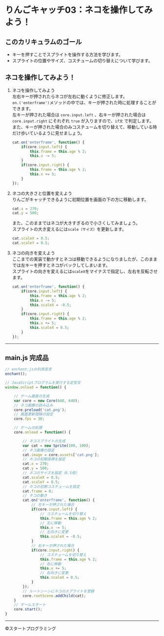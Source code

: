 # りんごキャッチ03：ネコを操作してみよう！

## このカリキュラムのゴール  
  
- キーを押すことでスプライトを操作する方法を学びます。  
- スプライトの位置やサイズ、コスチュームの切り替えについて学びます。  

## ネコを操作してみよう！

1. ネコを操作してみよう  
左右キーが押されたらネコが左右に動くように修正します。  
`on.('enterframe')`メソッドの中では、キーが押された時に処理することができます。  
左キーが押された場合は `core.input.left` 、右キーが押された場合は `core.input.right` にそれぞれ `true` が入りますので、`if文` で判定します。  
また、キーが押された場合のみコスチュームを切り替えて、移動している時だけ歩いているように見せましょう。  

    ```javascript
    cat.on('enterframe', function() {
        if(core.input.left) {
            this.frame = this.age % 2;
            this.x -= 5;
        }
        if(core.input.right) {
            this.frame = this.age % 2;
            this.x += 5;
        }
    });
    ```

2. ネコの大きさと位置を変えよう  
りんごがキャッチできるように初期位置を画面の下の方に移動します。  

    ```javascript
    cat.x = 270;
    cat.y = 500;
    ```

    また、このままではネコが大きすぎるので小さくしてみましょう。  
    スプライトの大き変えるには`scale（サイズ）`を更新します。  

    ```javascript
    cat.scaleX = 0.5;
    cat.scaleY = 0.5;
    ```

3. ネコの向きを変えよう  
ここまでの実装で動かすとネコは移動できるようになりましたが、このままでは左キーを押すとネコがバックしてしまいます。  
スプライトの向きを変えるには`scaleX`をマイナスで指定し、左右を反転させます。  

    ```javascript
    cat.on('enterframe', function() {
        if(core.input.left) {
            this.frame = this.age % 2;
            this.x -= 5;
            this.scaleX = -0.5;
        }
        if(core.input.right) {
            this.frame = this.age % 2;
            this.x += 5;
            this.scaleX = 0.5;
        }
    });
    ```

---  

## main.js 完成品
```javascript
// enchant.jsの利用宣言
enchant();

// JavaScriptプログラムを実行する定型文
window.onload = function() {

    // ゲーム画面の生成
    var core = new Core(640, 640);
    // ネコ画像の読み込み
    core.preload('cat.png');
    // 画面更新間隔の設定
    core.fps = 30;

    // ゲームの処理
    core.onload = function() {

        // ネコスプライトの生成
        var cat = new Sprite(100, 100);
        // ネコ画像の設定
        cat.image = core.assets['cat.png'];
        // ネコの初期座標を設定
        cat.x = 270;
        cat.y = 500;
        // ネコのサイズを設定（0.5倍）
        cat.scaleX = 0.5;
        cat.scaleY = 0.5;
        // ネコの初期コスチュームを設定
        cat.frame = 0;
        // ネコの動き
        cat.on('enterframe', function() {
            // 左キーが押された場合
            if(core.input.left) {
                // コスチュームを切り替え
                this.frame = this.age % 2;
                // 左に移動
                this.x -= 5;
                // 左向きに変更
                this.scaleX = -0.5;
            }
            // 右キーが押された場合
            if(core.input.right) {
                // コスチュームを切り替え
                this.frame = this.age % 2;
                // 右に移動
                this.x += 5;
                // 右向きに変更
                this.scaleX = 0.5;
            }
        });
        // ルートシーンにネコのスプライトを登録
        core.rootScene.addChild(cat);
    }
    // ゲームスタート
    core.start();
}
```

- - -  
©️スタートプログラミング  
  